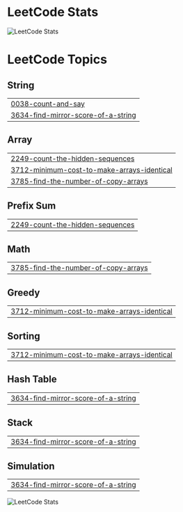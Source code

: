 # LeetCode Stats
![LeetCode Stats](https://leetcard.jacoblin.cool/Marvin077?width=800&height=500&theme=forest&font=Noto%20Serif%20Ethiopic&ext=heatmap)

# LeetCode Topics
## String
|  |
| ------- |
| [0038-count-and-say](https://github.com/iammarvin7/My-LeetCode-Solutions/tree/master/0038-count-and-say) |
| [3634-find-mirror-score-of-a-string](https://github.com/iammarvin7/My-LeetCode-Solutions/tree/master/3634-find-mirror-score-of-a-string) |
## Array
|  |
| ------- |
| [2249-count-the-hidden-sequences](https://github.com/iammarvin7/My-LeetCode-Solutions/tree/master/2249-count-the-hidden-sequences) |
| [3712-minimum-cost-to-make-arrays-identical](https://github.com/iammarvin7/My-LeetCode-Solutions/tree/master/3712-minimum-cost-to-make-arrays-identical) |
| [3785-find-the-number-of-copy-arrays](https://github.com/iammarvin7/My-LeetCode-Solutions/tree/master/3785-find-the-number-of-copy-arrays) |
## Prefix Sum
|  |
| ------- |
| [2249-count-the-hidden-sequences](https://github.com/iammarvin7/My-LeetCode-Solutions/tree/master/2249-count-the-hidden-sequences) |
## Math
|  |
| ------- |
| [3785-find-the-number-of-copy-arrays](https://github.com/iammarvin7/My-LeetCode-Solutions/tree/master/3785-find-the-number-of-copy-arrays) |
## Greedy
|  |
| ------- |
| [3712-minimum-cost-to-make-arrays-identical](https://github.com/iammarvin7/My-LeetCode-Solutions/tree/master/3712-minimum-cost-to-make-arrays-identical) |
## Sorting
|  |
| ------- |
| [3712-minimum-cost-to-make-arrays-identical](https://github.com/iammarvin7/My-LeetCode-Solutions/tree/master/3712-minimum-cost-to-make-arrays-identical) |
## Hash Table
|  |
| ------- |
| [3634-find-mirror-score-of-a-string](https://github.com/iammarvin7/My-LeetCode-Solutions/tree/master/3634-find-mirror-score-of-a-string) |
## Stack
|  |
| ------- |
| [3634-find-mirror-score-of-a-string](https://github.com/iammarvin7/My-LeetCode-Solutions/tree/master/3634-find-mirror-score-of-a-string) |
## Simulation
|  |
| ------- |
| [3634-find-mirror-score-of-a-string](https://github.com/iammarvin7/My-LeetCode-Solutions/tree/master/3634-find-mirror-score-of-a-string) |
<!---LeetCode Topics End-->




![LeetCode Stats](https://leetcard.jacoblin.cool/Marvin077.png)
